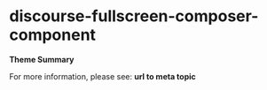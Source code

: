 # discourse-fullscreen-composer-component

**Theme Summary**

For more information, please see: **url to meta topic**
